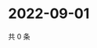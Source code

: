 # 2022-09-01

共 0 条

<!-- BEGIN WEIBO -->
<!-- 最后更新时间 Thu Sep 01 2022 12:05:59 GMT+0800 (China Standard Time) -->

<!-- END WEIBO -->
